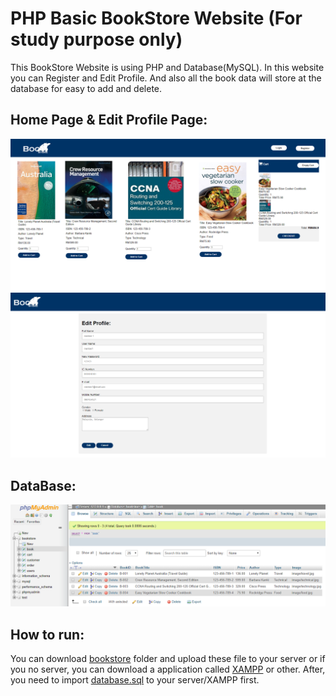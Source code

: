 # PHP Basic BookStore Website (For study purpose only)
This BookStore Website is using PHP and Database(MySQL). In this website you can Register and Edit Profile.
And also all the book data will store at the database for easy to add and delete.

## Home Page & Edit Profile Page:
![HomePage](/homepage.PNG)
![EditProfile](/editprofile.PNG)

## DataBase:
![Database](/db.PNG)

## How to run:
You can download [bookstore](https://github.com/weixiong15/PHP_Basic_BookStore_Website/tree/master/bookstore) folder and upload these file to your server or if you no server, you can download a application called
[XAMPP](https://www.apachefriends.org/index.html) or other. After, you need to import [database.sql](https://github.com/weixiong15/PHP_Basic_BookStore_Website/blob/master/bookstore/database.sql) to your server/XAMPP 
first.
